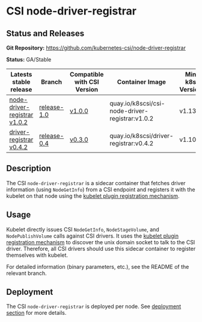 # CSI node-driver-registrar

## Status and Releases

**Git Repository:** https://github.com/kubernetes-csi/node-driver-registrar

**Status:** GA/Stable

Latests stable release | Branch | Compatible with CSI Version | Container Image | Min k8s Version | Max k8s version
--|--|--|--|--|--
[node-driver-registrar v1.0.2](https://github.com/kubernetes-csi/node-driver-registrar/releases/tag/v1.0.2) | [release-1.0](https://github.com/kubernetes-csi/node-driver-registrar/tree/release-1.0) | [v1.0.0](https://github.com/container-storage-interface/spec/releases/tag/v1.0.0) | quay.io/k8scsi/csi-node-driver-registrar:v1.0.2 | v1.13 | -
[driver-registrar v0.4.2](https://github.com/kubernetes-csi/driver-registrar/releases/tag/v0.4.2) | [release-0.4](https://github.com/kubernetes-csi/driver-registrar/tree/release-0.4) | [v0.3.0](https://github.com/container-storage-interface/spec/releases/tag/v0.3.0) | quay.io/k8scsi/driver-registrar:v0.4.2 | v1.10 | -

## Description

The CSI `node-driver-registrar` is a sidecar container that fetches driver information (using `NodeGetInfo`) from a CSI endpoint and registers it with the kubelet on that node using the [kubelet plugin registration mechanism](https://kubernetes.io/docs/concepts/extend-kubernetes/compute-storage-net/device-plugins/#device-plugin-registration).

## Usage

Kubelet directly issues CSI `NodeGetInfo`, `NodeStageVolume`, and `NodePublishVolume` calls against CSI drivers. It uses the [kubelet plugin registration mechanism](https://kubernetes.io/docs/concepts/extend-kubernetes/compute-storage-net/device-plugins/#device-plugin-registration) to discover the unix domain socket to talk to the CSI driver. Therefore, all CSI drivers should use this sidecar container to register themselves with kubelet.

For detailed information (binary parameters, etc.), see the README of the relevant branch.

## Deployment

The CSI `node-driver-registrar` is deployed per node. See [deployment section](deploying.md) for more details.